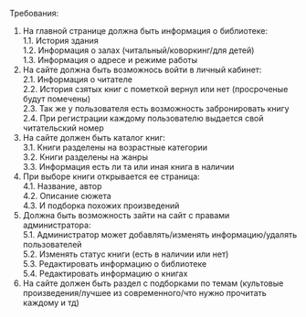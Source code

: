 Требования:
1. На главной странице должна быть информация о библиотеке:  
	1.1. История здания  
	1.2. Информация о залах (читальный/коворкинг/для детей)  
	1.3. Информация о адресе и режиме работы  
3. На сайте должна быть возможнось войти в личный кабинет:  
	2.1. Информация о читателе  
	2.2. История сзятых книг с пометкой вернул или нет (просроченые будут помечены)  
	2.3. Так же у пользователя есть возможность забронировать книгу  
	2.4. При регистрации каждому пользователю выдается свой читательский номер  
4. На сайте должен быть каталог книг:  
	3.1. Книги разделены на возрастные категории  
	3.2. Книги разделены на жанры  
	3.3. Информация есть ли та или иная книга в наличии  
5. При выборе книги открывается ее страница:  
	4.1. Название, автор  
	4.2. Описание сюжета  
	4.3. И подборка похожих произведений  
6. Должна быть возможность зайти на сайт с правами администратора:  
	5.1. Администратор может добавлять/изменять информацию/удалять пользователей  
	5.2. Изменять статус книги (есть в наличии или нет)  
	5.3. Редактировать информацию о библиотеке  
	5.4. Редактировать информацию о книгах  
7. На сайте должен быть раздел с подборками по темам (культовые произведения/лучшее из современного/что нужно прочитать каждому и тд)  
